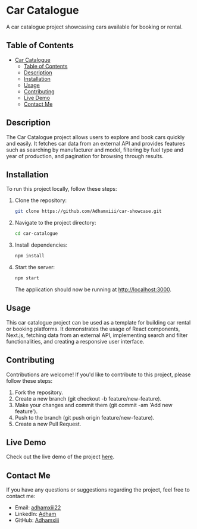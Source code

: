 # Car Catalogue

A car catalogue project showcasing cars available for booking or rental.

## Table of Contents

- [Car Catalogue](#car-catalogue)
  - [Table of Contents](#table-of-contents)
  - [Description](#description)
  - [Installation](#installation)
  - [Usage](#usage)
  - [Contributing](#contributing)
  - [Live Demo](#live-demo)
  - [Contact Me](#contact-me)

## Description

The Car Catalogue project allows users to explore and book cars quickly and easily. It fetches car data from an external API and provides features such as searching by manufacturer and model, filtering by fuel type and year of production, and pagination for browsing through results.

## Installation

To run this project locally, follow these steps:

1. Clone the repository:

   ```bash
   git clone https://github.com/Adhamxiii/car-showcase.git
   ```

2. Navigate to the project directory:

   ```bash
   cd car-catalogue
   ```

3. Install dependencies:

   ```bash
   npm install
   ```

4. Start the server:

   ```bash
   npm start
   ```

   The application should now be running at [http://localhost:3000](http://localhost:3000).

## Usage

This car catalogue project can be used as a template for building car rental or booking platforms. It demonstrates the usage of React components, Next.js, fetching data from an external API, implementing search and filter functionalities, and creating a responsive user interface.

## Contributing

Contributions are welcome! If you'd like to contribute to this project, please follow these steps:

1. Fork the repository.
2. Create a new branch (git checkout -b feature/new-feature).
3. Make your changes and commit them (git commit -am 'Add new feature').
4. Push to the branch (git push origin feature/new-feature).
5. Create a new Pull Request.

## Live Demo

Check out the live demo of the project [here](https://car-showcase-seven-iota.vercel.app/).

## Contact Me

If you have any questions or suggestions regarding the project, feel free to contact me:

- Email: [adhamxiii22](mailto:adhamxiii22@gmail.com)
- LinkedIn: [Adham](https://www.linkedin.com/in/adhamnasser/)
- GitHub: [Adhamxiii](https://github.com/Adhamxiii)
